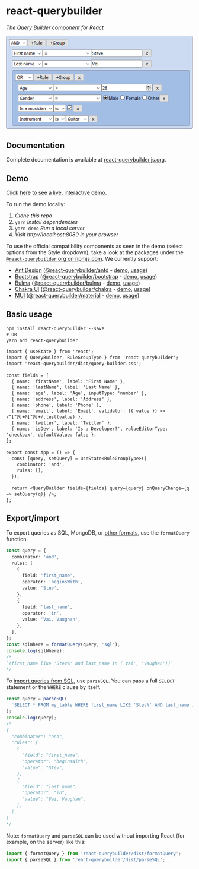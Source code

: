 # react-querybuilder

_The Query Builder component for React_

![Screenshot](../../_assets/screenshot.png)

## Documentation

Complete documentation is available at [react-querybuilder.js.org](https://react-querybuilder.js.org).

## Demo

[Click here to see a live, interactive demo](https://react-querybuilder.js.org/react-querybuilder/).

<detail>
<summary>To run the demo locally:</summary>

1. _Clone this repo_
2. `yarn` _Install dependencies_
3. `yarn demo` _Run a local server_
4. _Visit http://localhost:8080 in your browser_

</detail>

To use the official compatibility components as seen in the demo (select options from the Style dropdown), take a look at the packages under the [`@react-querybuilder` org on npmjs.com](https://www.npmjs.com/org/react-querybuilder). We currently support:

- [Ant Design](https://ant.design/) ([@react-querybuilder/antd](https://www.npmjs.com/package/@react-querybuilder/antd) - [demo](https://react-querybuilder.js.org/react-querybuilder/#style=antd), [usage](https://codesandbox.io/s/github/react-querybuilder/react-querybuilder/tree/main/examples/antd))
- [Bootstrap](https://getbootstrap.com/) ([@react-querybuilder/bootstrap](https://www.npmjs.com/package/@react-querybuilder/bootstrap) - [demo](https://react-querybuilder.js.org/react-querybuilder/#style=bootstrap), [usage](https://codesandbox.io/s/github/react-querybuilder/react-querybuilder/tree/main/examples/bootstrap))
- [Bulma](https://bulma.io/) ([@react-querybuilder/bulma](https://www.npmjs.com/package/@react-querybuilder/bulma) - [demo](https://react-querybuilder.js.org/react-querybuilder/#style=bulma), [usage](https://codesandbox.io/s/github/react-querybuilder/react-querybuilder/tree/main/examples/bulma))
- [Chakra UI](https://chakra-ui.com/) ([@react-querybuilder/chakra](https://www.npmjs.com/package/@react-querybuilder/chakra) - [demo](https://react-querybuilder.js.org/react-querybuilder/#style=chakra), [usage](https://codesandbox.io/s/github/react-querybuilder/react-querybuilder/tree/main/examples/chakra))
- [MUI](https://mui.com/) ([@react-querybuilder/material](https://www.npmjs.com/package/@react-querybuilder/material) - [demo](https://react-querybuilder.js.org/react-querybuilder/#style=material), [usage](https://codesandbox.io/s/github/react-querybuilder/react-querybuilder/tree/main/examples/material))

## Basic usage

```shell
npm install react-querybuilder --save
# OR
yarn add react-querybuilder
```

```tsx
import { useState } from 'react';
import { QueryBuilder, RuleGroupType } from 'react-querybuilder';
import 'react-querybuilder/dist/query-builder.css';

const fields = [
  { name: 'firstName', label: 'First Name' },
  { name: 'lastName', label: 'Last Name' },
  { name: 'age', label: 'Age', inputType: 'number' },
  { name: 'address', label: 'Address' },
  { name: 'phone', label: 'Phone' },
  { name: 'email', label: 'Email', validator: ({ value }) => /^[^@]+@[^@]+/.test(value) },
  { name: 'twitter', label: 'Twitter' },
  { name: 'isDev', label: 'Is a Developer?', valueEditorType: 'checkbox', defaultValue: false },
];

export const App = () => {
  const [query, setQuery] = useState<RuleGroupType>({
    combinator: 'and',
    rules: [],
  });

  return <QueryBuilder fields={fields} query={query} onQueryChange={q => setQuery(q)} />;
};
```

## Export/import

To export queries as SQL, MongoDB, or [other formats](https://react-querybuilder.js.org/docs/api/export), use the `formatQuery` function.

```ts
const query = {
  combinator: 'and',
  rules: [
    {
      field: 'first_name',
      operator: 'beginsWith',
      value: 'Stev',
    },
    {
      field: 'last_name',
      operator: 'in',
      value: 'Vai, Vaughan',
    },
  ],
};
const sqlWhere = formatQuery(query, 'sql');
console.log(sqlWhere);
/*
`(first_name like 'Stev%' and last_name in ('Vai', 'Vaughan'))`
*/
```

To [import queries from SQL](https://react-querybuilder.js.org/docs/api/import), use `parseSQL`. You can pass a full `SELECT` statement or the `WHERE` clause by itself.

```ts
const query = parseSQL(
  `SELECT * FROM my_table WHERE first_name LIKE 'Stev%' AND last_name in ('Vai', 'Vaughan')`
);
console.log(query);
/*
{
  "combinator": "and",
  "rules": [
    {
      "field": "first_name",
      "operator": "beginsWith",
      "value": "Stev",
    },
    {
      "field": "last_name",
      "operator": "in",
      "value": "Vai, Vaughan",
    },
  ],
}
*/
```

Note: `formatQuery` and `parseSQL` can be used without importing React (for example, on the server) like this:

```js
import { formatQuery } from 'react-querybuilder/dist/formatQuery';
import { parseSQL } from 'react-querybuilder/dist/parseSQL';
```
